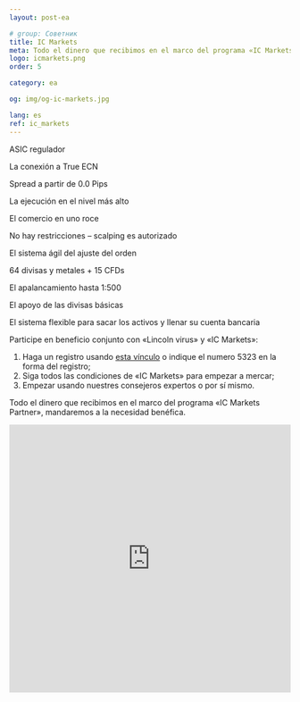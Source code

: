 ```yaml
---
layout: post-ea

# group: Cоветник
title: IC Markets
meta: Todo el dinero que recibimos en el marco del programa «IC Markets Partner», mandaremos a la necesidad benéfica.
logo: icmarkets.png
order: 5

category: ea

og: img/og-ic-markets.jpg

lang: es
ref: ic_markets
---
```


ASIC regulador

La conexión a True ECN

Spread a partir de 0.0 Pips

La ejecución en el nivel más alto

El comercio en uno roce

No hay restricciones – scalping es autorizado

El sistema ágil del ajuste del orden

64 divisas y metales + 15 CFDs

El apalancamiento hasta 1:500

El apoyo de las divisas básicas

El sistema flexible para sacar los activos y llenar su cuenta bancaria

Participe en beneficio conjunto con «Lincoln virus» y «IC Markets»:

  1. Haga un registro usando <a href="https://www.icmarkets.com/?camp=5323" target="_blank">esta vínculo</a> o indique el numero 5323 en la forma del registro;
  2. Siga todos las condiciones de «IC Markets» para empezar a mercar;
  3. Empezar usando nuestres consejeros expertos o por sí mismo.

Todo el dinero que recibimos en el marco del programa «IC Markets Partner», mandaremos a la necesidad benéfica.

<iframe frameborder="0" height="480" src="https://secure.icmarkets.com//Partner/Widget/PriceWidgetWhite/5323" width="100%"></iframe>

